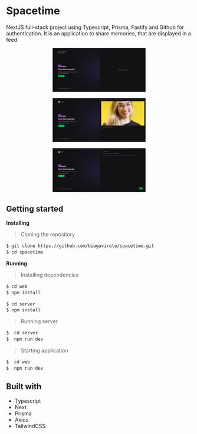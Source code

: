 # Spacetime 

NextJS full-stack project using Typescript, Prisma, Fastify and Github for authentication. It is an application to share memories, that are displayed in a feed.

<p align="center"><img src="https://github.com/biagavirete/spacetime/blob/master/assets/spacetime-homepage.png" width="50%"></p>
<p align="center"><img src="https://github.com/biagavirete/spacetime/blob/master/assets/spacetime-feed.png" width="50%"></p>
<p align="center"><img src="https://github.com/biagavirete/spacetime/blob/master/assets/spacetime-add-memory.png" width="50%"></p>

## Getting started

**Installing**
> Cloning the repository

```bash
$ git clone https://github.com/biagavirete/spacetime.git
$ cd spacetime
```

**Running**
> Installing dependencies

```bash
$ cd web
$ npm install
```

```bash
$ cd server
$ npm install
```

> Running server

```bash
$  cd server
$  npm run dev
```

> Starting application

```bash
$  cd web
$  npm run dev
```

## Built with

* Typescript
* Next
* Prisma
* Axios
* TailwindCSS
